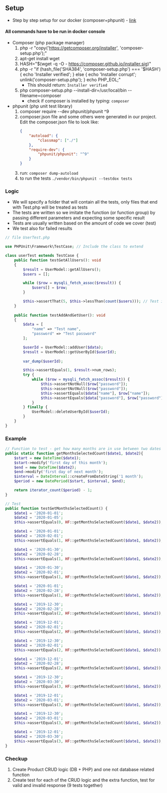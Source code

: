 ## Setup
* Step by step setup for our docker (composer+phpunit) - [link](https://linuxize.com/post/how-to-install-and-use-composer-on-ubuntu-18-04/)

#### All commands have to be run in docker console
* Composer (php package manager)
    1. php -r "copy('https://getcomposer.org/installer', 'composer-setup.php');"
    2. apt-get install wget
    2. HASH="$(wget -q -O - https://composer.github.io/installer.sig)"
    3. php -r "if (hash_file('SHA384', 'composer-setup.php') === '$HASH') { echo 'Installer verified'; } else { echo 'Installer corrupt'; unlink('composer-setup.php'); } echo PHP_EOL;"
        * This should return: `Installer verified`
    4. php composer-setup.php --install-dir=/usr/local/bin --filename=composer
        * check if composer is installed by typing: `composer`
* phpunit (php unit test library)
    1. composer require --dev phpunit/phpunit ^9
    2. composer.json file and some others were generated in our project. Edit the composer.json file to look like:
        ```JSON
        {
            "autoload": {
                "classmap": ["./"]
            },
            "require-dev": {
                "phpunit/phpunit": "^9"
            }
        }
        ```
    3. run: `composer dump-autoload`
    4. to run the tests `./vendor/bin/phpunit --testdox tests` 

### Logic
* We will specify a folder that will contain all the tests, only files that end with Test.php will be treated as tests
* The tests are written so we imitate the function (or function group) by passing different parameters and expecting some specific result
* Tests are usually written based on the amount of code we cover (test)
* We test also for failed results

```PHP
// file UserTest.php

use PHPUnit\Framework\TestCase; // Include the class to extend

class userTest extends TestCase {
    public function testGetAllUsers(): void
    {
        $result = UserModel::getAllUsers();
        $users = [];

        while ($row = mysqli_fetch_assoc($result)) {
            $users[] = $row;
        }

        $this->assertThat(5, $this->lessThan(count($users))); // Test if we have more than 5 users in the database
    }
    
    public function testAddAndGetUser(): void
    {
        $data = [
            "name" => "Test name",
            "password" => "Test password"
        ];

        $userId = UserModel::addUser($data);
        $result = UserModel::getUserById($userId);
        
        var_dump($userId);

        $this->assertEquals(1, $result->num_rows);
        try {
            while ($row = mysqli_fetch_assoc($result)) {
                $this->assertNotNull($row["password"]);
                $this->assertNotNull($row["password"]);
                $this->assertEquals($data["name"], $row["name"]);
                $this->assertEquals($data["password"], $row["password"]);
            }
        } finally {
            UserModel::deleteUserById($userId);
        }
    }
}
```
### Example
```PHP
// Function to test - get how many months are in use between two dates
public static function getMonthsSelectedCount($date1, $date2){
    $start = new DateTime($date1);
    $start->modify('first day of this month');
    $end = new DateTime($date2);
    $end->modify('first day of next month');
    $interval = DateInterval::createFromDateString('1 month');
    $period = new DatePeriod($start, $interval, $end);

    return iterator_count($period) - 1;
}

// Test
public function testGetMonthsSelectedCount() {
    $date1 = '2020-01-01';
    $date2 = '2020-01-05';
    $this->assertEquals(0, HF::getMonthsSelectedCount($date1, $date2));

    $date1 = '2020-01-01';
    $date2 = '2020-02-01';
    $this->assertEquals(1, HF::getMonthsSelectedCount($date1, $date2));

    $date1 = '2020-01-30';
    $date2 = '2020-02-28';
    $this->assertEquals(1, HF::getMonthsSelectedCount($date1, $date2));

    $date1 = '2020-01-30';
    $date2 = '2020-02-01';
    $this->assertEquals(1, HF::getMonthsSelectedCount($date1, $date2));

    $date1 = '2020-01-01';
    $date2 = '2020-02-28';
    $this->assertEquals(1, HF::getMonthsSelectedCount($date1, $date2));

    $date1 = '2019-12-30';
    $date2 = '2020-02-28';
    $this->assertEquals(2, HF::getMonthsSelectedCount($date1, $date2));

    $date1 = '2019-12-01';
    $date2 = '2020-02-01';
    $this->assertEquals(2, HF::getMonthsSelectedCount($date1, $date2));

    $date1 = '2019-12-30';
    $date2 = '2020-02-01';
    $this->assertEquals(2, HF::getMonthsSelectedCount($date1, $date2));

    $date1 = '2019-12-01';
    $date2 = '2020-02-28';
    $this->assertEquals(2, HF::getMonthsSelectedCount($date1, $date2));

    $date1 = '2019-12-30';
    $date2 = '2020-03-30';
    $this->assertEquals(3, HF::getMonthsSelectedCount($date1, $date2));

    $date1 = '2019-12-01';
    $date2 = '2020-03-01';
    $this->assertEquals(3, HF::getMonthsSelectedCount($date1, $date2));

    $date1 = '2019-12-30';
    $date2 = '2020-03-01';
    $this->assertEquals(3, HF::getMonthsSelectedCount($date1, $date2));

    $date1 = '2019-12-01';
    $date2 = '2020-03-30';
    $this->assertEquals(3, HF::getMonthsSelectedCount($date1, $date2));
}
```
### Checkup 
1. Create Product CRUD logic (DB + PHP) and one not database related function
2. Create test for each of the CRUD logic and the extra function, test for valid and invalid response (9 tests together)